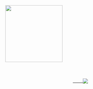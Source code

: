 <div>
  <img height="180cm" src="https://github-redme-stats.vercel.app/api/top-langs/?username=VitorTavar3s&layout=compact&langs_count=16&theme=dracula">
</div>
<div style="display: flex; justify-content: center; padding: 50px;"><br>
  <a href="https://github.com/anuraghazra/github-readme-stats" >&nbsp&nbsp&nbsp&nbsp&nbsp&nbsp&nbsp
    <img align="center" src="https://github-readme-stats.vercel.app/api?username=VitorTavar3s&show_icons=true&theme=transparent" />
  </a>&nbsp&nbsp&nbsp&nbsp&nbsp&nbsp&nbsp&nbsp
  <a href="https://github.com/anuraghazra/convoychat">
    <img align="center" src="https://github-readme-stats.vercel.app/api/top-langs/?username=r
https://github.com/ikatyang/emoji-cheat-sheet/blob/master/README.md
